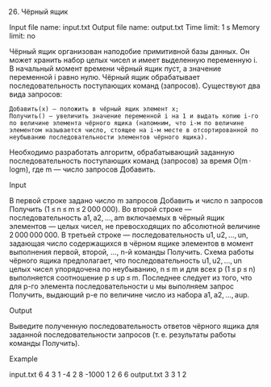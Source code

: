 26. Чёрный ящик

Input file name: input.txt
Output file name: output.txt
Time limit: 1 s
Memory limit: no

Чёрный ящик организован наподобие примитивной базы данных. Он может хранить набор целых чисел и имеет выделенную переменную i. В начальный момент времени чёрный ящик пуст, а значение переменной i равно нулю. Чёрный ящик обрабатывает последовательность поступающих команд (запросов). Существуют два вида запросов:

    Добавить(x) — положить в чёрный ящик элемент x;
    Получить() — увеличить значение переменной i на 1 и выдать копию i-го по величине элемента чёрного ящика (напомним, что i-м по величине элементом называется число, стоящее на i-м месте в отсортированной по неубыванию последовательности элементов чёрного ящика). 

Необходимо разработать алгоритм, обрабатывающий заданную последовательность поступающих команд (запросов) за время O(m ⋅ logm), где m — число запросов Добавить.

Input

В первой строке задано число m запросов Добавить и число n запросов Получить (1 ≤ n ≤ m ≤ 2 000 000).
Во второй строке — последовательность a1, a2, …, am включаемых в чёрный ящик элементов — целых чисел, не превосходящих по абсолютной величине 2 000 000 000.
В третьей строке — последовательность u1, u2, …, un, задающая число содержащихся в чёрном ящике элементов в момент выполнения первой, второй, …, n-й команды Получить.
Схема работы чёрного ящика предполагает, что последовательность u1, u2, …, un целых чисел упорядочена по неубыванию, n ≤ m и для всех p (1 ≤ p ≤ n) выполняется соотношение p ≤ up ≤ m. Последнее следует из того, что для p-го элемента последовательности u мы выполняем запрос Получить, выдающий p-е по величине число из набора a1, a2, …, aup.

Output

Выведите полученную последовательность ответов чёрного ящика для заданной последовательности запросов (т. е. результаты работы команды Получить).

Example

input.txt
6 4
3 1 -4 2 8 -1000
1 2 6 6
output.txt
3 3 1 2
